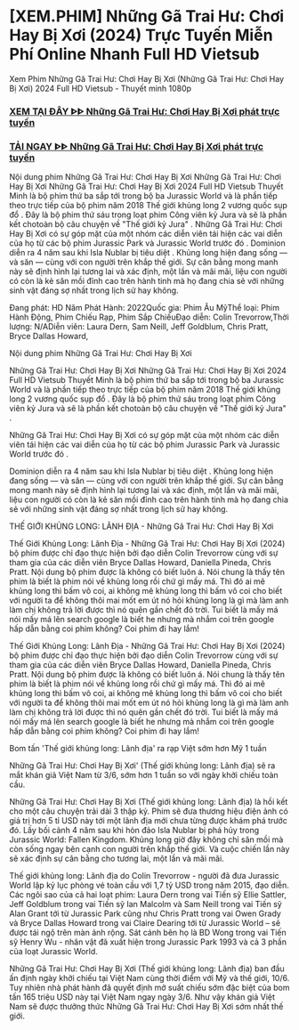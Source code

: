 # [XEM.PHIM] Những Gã Trai Hư: Chơi Hay Bị Xơi (2024) Trực Tuyến Miễn Phí Online Nhanh Full HD Vietsub
Xem Phim Những Gã Trai Hư: Chơi Hay Bị Xơi (Những Gã Trai Hư: Chơi Hay Bị Xơi) 2024 Full HD Vietsub - Thuyết minh 1080p

<div class="markdown-heading" dir="auto"><h3 tabindex="-1" class="heading-element" dir="auto"><a href="https://cutt.ly/dejehA9C">XEM TẠI ĐÂY ᐈᐈ Những Gã Trai Hư: Chơi Hay Bị Xơi phát trực tuyến</a></h3></p>

<div class="markdown-heading" dir="auto"><h3 tabindex="-1" class="heading-element" dir="auto"><a href="https://cutt.ly/dejehA9C">TẢI NGAY ᐈᐈ Những Gã Trai Hư: Chơi Hay Bị Xơi phát trực tuyến</a></h3></p>


Nội dung phim Những Gã Trai Hư: Chơi Hay Bị Xơi
Những Gã Trai Hư: Chơi Hay Bị Xơi Những Gã Trai Hư: Chơi Hay Bị Xơi 2024 Full HD Vietsub Thuyết Minh là bộ phim thứ ba sắp tới trong bộ ba Jurassic World và là phần tiếp theo trực tiếp của bộ phim năm 2018 Thế giới khủng long 2 vương quốc sụp đổ . Đây là bộ phim thứ sáu trong loạt phim Công viên kỷ Jura và sẽ là phần kết chotoàn bộ câu chuyện về "Thế giới kỷ Jura" .
Những Gã Trai Hư: Chơi Hay Bị Xơi có sự góp mặt của một nhóm các diễn viên tái hiện các vai diễn của họ từ các bộ phim Jurassic Park và Jurassic World trước đó .
Dominion diễn ra 4 năm sau khi Isla Nublar bị tiêu diệt . Khủng long hiện đang sống — và săn — cùng với con người trên khắp thế giới. Sự cân bằng mong manh này sẽ định hình lại tương lai và xác định, một lần và mãi mãi, liệu con người có còn là kẻ săn mồi đỉnh cao trên hành tinh mà họ đang chia sẻ với những sinh vật đáng sợ nhất trong lịch sử hay không.

Đang phát: HD Năm Phát Hành: 2022Quốc gia: Phim Âu MỹThể loại: Phim Hành Động, Phim Chiếu Rạp, Phim Sắp ChiếuĐạo diễn: Colin Trevorrow,Thời lượng: N/ADiễn viên: Laura Dern, Sam Neill, Jeff Goldblum, Chris Pratt, Bryce Dallas Howard,

Nội dung phim Những Gã Trai Hư: Chơi Hay Bị Xơi

Những Gã Trai Hư: Chơi Hay Bị Xơi Những Gã Trai Hư: Chơi Hay Bị Xơi 2024 Full HD Vietsub Thuyết Minh là bộ phim thứ ba sắp tới trong bộ ba Jurassic World và là phần tiếp theo trực tiếp của bộ phim năm 2018 Thế giới khủng long 2 vương quốc sụp đổ . Đây là bộ phim thứ sáu trong loạt phim Công viên kỷ Jura và sẽ là phần kết chotoàn bộ câu chuyện về "Thế giới kỷ Jura" .

Những Gã Trai Hư: Chơi Hay Bị Xơi có sự góp mặt của một nhóm các diễn viên tái hiện các vai diễn của họ từ các bộ phim Jurassic Park và Jurassic World trước đó .


Dominion diễn ra 4 năm sau khi Isla Nublar bị tiêu diệt . Khủng long hiện đang sống — và săn — cùng với con người trên khắp thế giới. Sự cân bằng mong manh này sẽ định hình lại tương lai và xác định, một lần và mãi mãi, liệu con người có còn là kẻ săn mồi đỉnh cao trên hành tinh mà họ đang chia sẻ với những sinh vật đáng sợ nhất trong lịch sử hay không.

THẾ GIỚI KHỦNG LONG: LÃNH ĐỊA - Những Gã Trai Hư: Chơi Hay Bị Xơi

Thế Giới Khủng Long: Lãnh Địa - Những Gã Trai Hư: Chơi Hay Bị Xơi (2024) bộ phim được chỉ đạo thực hiện bởi đạo diễn Colin Trevorrow cùng với sự tham gia của các diễn viên Bryce Dallas Howard, Daniella Pineda, Chris Pratt. Nội dung bộ phim được là không có biết luôn á. Nói chung là thấy tên phim là biết là phim nói về khủng long rồi chứ gì mấy má. Thì đó ai mê khủng long thì bấm vô coi, ai không mê khủng long thì bấm vô coi cho biết với người ta để không thôi mai mốt em út nó hỏi khủng long là gì mà làm anh làm chị không trả lời được thì nó quên gần chết đó trời. Tui biết là mấy má nói mấy má lên search google là biết he nhưng mà nhắm coi trên google hấp dẫn bằng coi phim không? Coi phim đi hay lắm!

Thế Giới Khủng Long: Lãnh Địa - Những Gã Trai Hư: Chơi Hay Bị Xơi (2024) bộ phim được chỉ đạo thực hiện bởi đạo diễn Colin Trevorrow cùng với sự tham gia của các diễn viên Bryce Dallas Howard, Daniella Pineda, Chris Pratt. Nội dung bộ phim được là không có biết luôn á. Nói chung là thấy tên phim là biết là phim nói về khủng long rồi chứ gì mấy má. Thì đó ai mê khủng long thì bấm vô coi, ai không mê khủng long thì bấm vô coi cho biết với người ta để không thôi mai mốt em út nó hỏi khủng long là gì mà làm anh làm chị không trả lời được thì nó quên gần chết đó trời. Tui biết là mấy má nói mấy má lên search google là biết he nhưng mà nhắm coi trên google hấp dẫn bằng coi phim không? Coi phim đi hay lắm!


Bom tấn 'Thế giới khủng long: Lãnh địa' ra rạp Việt sớm hơn Mỹ 1 tuần

Những Gã Trai Hư: Chơi Hay Bị Xơi' (Thế giới khủng long: Lãnh địa) sẽ ra mắt khán giả Việt Nam từ 3/6, sớm hơn 1 tuần so với ngày khởi chiếu toàn cầu.

Những Gã Trai Hư: Chơi Hay Bị Xơi (Thế giới khủng long: Lãnh địa) là hồi kết cho một câu chuyện trải dài 3 thập kỷ. Phim sẽ đưa thương hiệu điện ảnh có giá trị hơn 5 tỉ USD này tới một lãnh địa mới chưa từng được khám phá trước đó. Lấy bối cảnh 4 năm sau khi hòn đảo Isla Nublar bị phá hủy trong Jurassic World: Fallen Kingdom. Khủng long giờ đây không chỉ săn mồi mà còn sống ngay bên cạnh con người trên khắp thế giới. Và cuộc chiến lần này sẽ xác định sự cân bằng cho tương lai, một lần và mãi mãi. 

Thế giới khủng long: Lãnh địa do Colin Trevorrow - người đã đưa Jurassic World lập kỷ lục phòng vé toàn cầu với 1,7 tỷ USD trong năm 2015, đạo diễn. Các ngôi sao của cả hai loạt phim: Laura Dern trong vai Tiến sỹ Ellie Sattler, Jeff Goldblum trong vai Tiến sỹ Ian Malcolm và Sam Neill trong vai Tiến sỹ Alan Grant tới từ Jurassic Park cũng như Chris Pratt trong vai Owen Grady và Bryce Dallas Howard trong vai Claire Dearing tới từ Jurassic World – sẽ được tái ngộ trên màn ảnh rộng. Sát cánh bên họ là BD Wong trong vai Tiến sỹ Henry Wu - nhân vật đã xuất hiện trong Jurassic Park 1993 và cả 3 phần của loạt Jurassic World.

Những Gã Trai Hư: Chơi Hay Bị Xơi (Thế giới khủng long: Lãnh địa) ban đầu ấn định ngày khởi chiếu tại Việt Nam cùng thời điểm với Mỹ và thế giới, 10/6. Tuy nhiên nhà phát hành đã quyết định mở suất chiếu sớm đặc biệt của bom tấn 165 triệu USD này tại Việt Nam ngay ngày 3/6. Như vậy khán giả Việt Nam sẽ được thưởng thức Những Gã Trai Hư: Chơi Hay Bị Xơi sớm nhất thế giới. 
